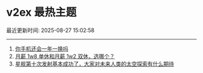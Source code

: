 # v2ex 最热主题

最近更新时间: 2025-08-27 15:02:58

--- 
1. [你手机还会一年一换吗](https://www.v2ex.com/t/1155151) 
2. [月薪 1w8 单休和月薪 1w2 双休，选哪个？](https://www.v2ex.com/t/1155168) 
3. [星舰第十次发射基本成功了，大家对未来人类的太空探索有什么期待](https://www.v2ex.com/t/1155181) 

